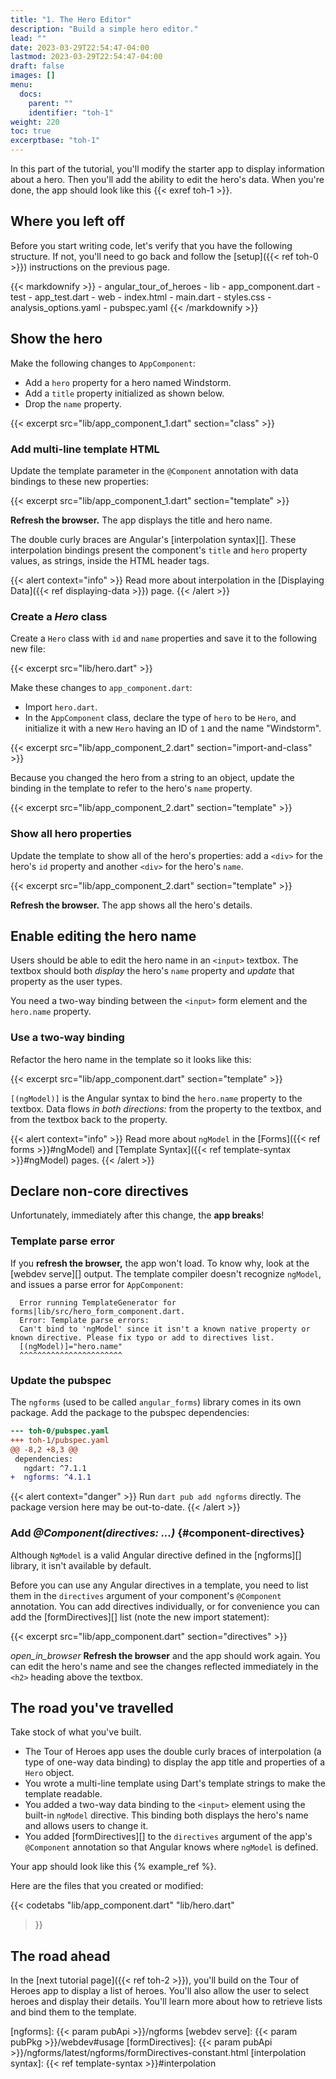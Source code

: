 ```yaml
---
title: "1. The Hero Editor"
description: "Build a simple hero editor."
lead: ""
date: 2023-03-29T22:54:47-04:00
lastmod: 2023-03-29T22:54:47-04:00
draft: false
images: []
menu:
  docs:
    parent: ""
    identifier: "toh-1"
weight: 220
toc: true
excerptbase: "toh-1"
---
```


In this part of the tutorial, you'll modify the starter app to display
information about a hero. Then you'll add the ability to edit the hero's data.
When you're done, the app should look like this {{< exref toh-1 >}}.

## Where you left off

Before you start writing code, let's verify that you have the following structure. If not, you'll need to go back and follow the [setup]({{< ref toh-0 >}}) instructions
on the previous page.

<div class="ul-filetree">
{{< markdownify >}}
- angular_tour_of_heroes
  - lib
    - app_component.dart
  - test
    - app_test.dart
  - web
    - index.html
    - main.dart
    - styles.css
  - analysis_options.yaml
  - pubspec.yaml
{{< /markdownify >}}
</div>

<!-- {% include_relative _keep-app-running.md %} -->

## Show the hero

Make the following changes to `AppComponent`:

- Add a `hero` property for a hero named Windstorm.
- Add a `title` property initialized as shown below.
- Drop the `name` property.

{{< excerpt src="lib/app_component_1.dart" section="class" >}}

### Add multi-line template HTML

Update the template parameter in the `@Component` annotation with data bindings
to these new properties:

{{< excerpt src="lib/app_component_1.dart" section="template" >}}

<!-- <i class="material-icons">open_in_browser</i> -->

**Refresh the browser.** The app displays the title and hero name.

The double curly braces are Angular's [interpolation syntax][]. These
interpolation bindings present the component's `title` and `hero` property
values, as strings, inside the HTML header tags.

{{< alert context="info" >}}
Read more about interpolation in the [Displaying Data]({{< ref displaying-data >}}) page.
{{< /alert >}}

### Create a _Hero_ class

Create a `Hero` class with `id` and `name` properties and
save it to the following new file:

{{< excerpt src="lib/hero.dart" >}}

Make these changes to `app_component.dart`:

- Import `hero.dart`.
- In the `AppComponent` class, declare the type of `hero` to be `Hero`, and
  initialize it with a new `Hero` having an ID of `1` and the name "Windstorm".

{{< excerpt src="lib/app_component_2.dart" section="import-and-class" >}}

Because you changed the hero from a string to an object, update the binding in
the template to refer to the hero's `name` property.

{{< excerpt src="lib/app_component_2.dart" section="template" >}}

<!-- TODO: open in browser icon <i class="material-icons">open_in_browser</i>
**Refresh the browser.** The app continues to display the hero's name. -->

### Show all hero properties

Update the template to show all of the hero's properties: add a `<div>` for the
hero's `id` property and another `<div>` for the hero's `name`.

{{< excerpt src="lib/app_component_2.dart" section="template" >}}

<!-- <i class="material-icons">open_in_browser</i> -->
**Refresh the browser.** The app shows all the hero's details.

## Enable editing the hero name

Users should be able to edit the hero name in an `<input>` textbox.
The textbox should both _display_ the hero's `name` property
and _update_ that property as the user types.

You need a two-way binding between the `<input>` form element and the `hero.name` property.

### Use a two-way binding

Refactor the hero name in the template so it looks like this:

{{< excerpt src="lib/app_component.dart" section="template" >}}

`[(ngModel)]` is the Angular syntax to bind the `hero.name` property
to the textbox.
Data flows _in both directions:_ from the property to the textbox,
and from the textbox back to the property.

{{< alert context="info" >}}
  Read more about `ngModel` in the
  [Forms]({{< ref forms >}}#ngModel) and
  [Template Syntax]({{< ref template-syntax >}}#ngModel) pages.
{{< /alert >}}

## Declare non-core directives

Unfortunately, immediately after this change, the **app breaks**!

### Template parse error

<!-- <i class="material-icons">open_in_browser</i> -->
If you **refresh the browser,** the app won't load.
To know why, look at the [webdev serve][] output. The template
compiler doesn't recognize `ngModel`, and issues a parse error for
`AppComponent`:

```nocode
  Error running TemplateGenerator for forms|lib/src/hero_form_component.dart.
  Error: Template parse errors:
  Can't bind to 'ngModel' since it isn't a known native property or known directive. Please fix typo or add to directives list.
  [(ngModel)]="hero.name"
  ^^^^^^^^^^^^^^^^^^^^^^^
```

### Update the pubspec

<!-- <?code-excerpt path-base="examples/ng/doc"?> -->

The `ngforms` (used to be called `angular_forms`) library comes in its own package. Add the package to the pubspec dependencies:

<?code-excerpt "toh-0/pubspec.yaml" diff-with="toh-1/pubspec.yaml" from="dependencies" to="ngforms"?>
```diff
--- toh-0/pubspec.yaml
+++ toh-1/pubspec.yaml
@@ -8,2 +8,3 @@
 dependencies:
   ngdart: ^7.1.1
+  ngforms: ^4.1.1
```
{{< alert context="danger" >}}
Run `dart pub add ngforms` directly. The package version here may be out-to-date.
{{< /alert >}}

<!-- <?code-excerpt path-base="examples/ng/doc/toh-1"?> -->

### Add _@Component(directives: ...)_ {#component-directives}

Although `NgModel` is a valid Angular directive defined in the [ngforms][]
library, it isn't available by default.

Before you can use any Angular directives in a template,
you need to list them in the `directives` argument of your component's
`@Component` annotation. You can add directives individually, or for
convenience you can add the [formDirectives][] list
(note the new import statement):

{{< excerpt src="lib/app_component.dart" section="directives" >}}

<i class="material-icons">open_in_browser</i> **Refresh the browser** and the
app should work again. You can edit the hero's name and see the changes
reflected immediately in the `<h2>` heading above the textbox.

## The road you've travelled

Take stock of what you've built.

* The Tour of Heroes app uses the double curly braces of interpolation (a type of one-way data binding)
  to display the app title and properties of a `Hero` object.
* You wrote a multi-line template using Dart's template strings to make the template readable.
* You added a two-way data binding to the `<input>` element
  using the built-in `ngModel` directive. This binding both displays the hero's
  name and allows users to change it.
* You added [formDirectives][] to the `directives` argument of the app's
  `@Component` annotation so that Angular knows where `ngModel` is defined.

Your app should look like this {% example_ref %}.

Here are the files that you created or modified:

{{< codetabs
    "lib/app_component.dart"
    "lib/hero.dart"
>}}

## The road ahead

In the [next tutorial page]({{< ref toh-2 >}}), you'll build on the Tour of Heroes app to display a list of heroes.
You'll also allow the user to select heroes and display their details.
You'll learn more about how to retrieve lists and bind them to the template.

[ngforms]: {{< param pubApi >}}/ngforms
[webdev serve]: {{< param pubPkg >}}/webdev#usage
[formDirectives]: {{< param pubApi >}}/ngforms/latest/ngforms/formDirectives-constant.html
[interpolation syntax]: {{< ref template-syntax >}}#interpolation
